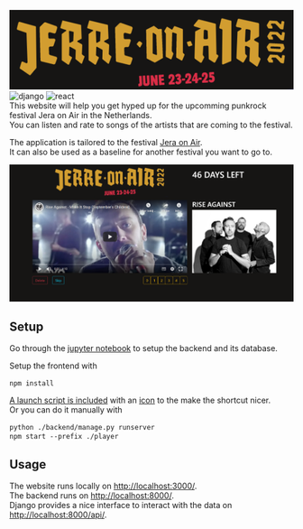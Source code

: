![Jerre on Air](./player/src/jerreOnAir.png) \
![django](https://img.shields.io/badge/backend-django-brightgreen?logo=Django)
![react](https://img.shields.io/badge/frontend-react-blue?logo=react) \
This website will help you get hyped up for the upcomming punkrock festival Jera on Air in the Netherlands.\
You can listen and rate to songs of the artists that are coming to the festival.

The application is tailored to the festival [Jera on Air](https://www.jeraonair.nl/nl/).\
It can also be used as a baseline for another festival you want to go to.

![Preview](./preview.png)

## Setup
Go through the [jupyter notebook](jerre_on_air.ipynb) to setup the backend and its database.

Setup the frontend with
```
npm install
```
[A launch script is included](./launch.bat) with an [icon](launch_icon.ico) to the make the shortcut nicer. \
Or you can do it manually with
```
python ./backend/manage.py runserver
npm start --prefix ./player
```

## Usage
The website runs locally on [http://localhost:3000/](http://localhost:3000/).\
The backend runs on [http://localhost:8000/](http://localhost:8000/).\
Django provides a nice interface to interact with the data on [http://localhost:8000/api/](http://localhost:8000/api/).


